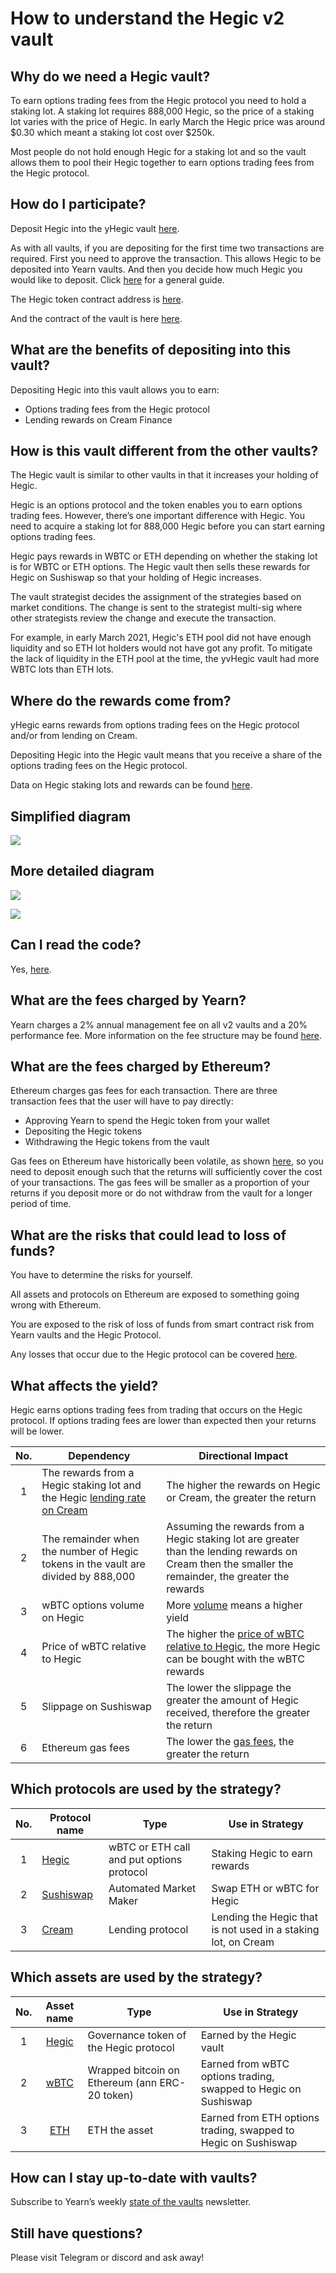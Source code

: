 # How to understand the Hegic v2 vault

## Why do we need a Hegic vault?

To earn options trading fees from the Hegic protocol you need to hold a staking lot. A staking lot requires 888,000 Hegic, so the price of a staking lot varies with the price of Hegic. In early March the Hegic price was around $0.30 which meant a staking lot cost over $250k.

Most people do not hold enough Hegic for a staking lot and so the vault allows them to pool their Hegic together to earn options trading fees from the Hegic protocol.

## How do I participate?

Deposit Hegic into the yHegic vault [here](https://yearn.finance/vaults).

As with all vaults, if you are depositing for the first time two transactions are required. First you need to approve the transaction. This allows Hegic to be deposited into Yearn vaults. And then you decide how much Hegic you would like to deposit. Click [here](https://docs.yearn.finance/how-to-guides/how-to-participate-in-a-yvault) for a general guide.

The Hegic token contract address is [here](https://etherscan.io/address/0x584bc13c7d411c00c01a62e8019472de68768430).

And the contract of the vault is here [here](https://etherscan.io/address/0xe11ba472f74869176652c35d30db89854b5ae84d).

## What are the benefits of depositing into this vault?

Depositing Hegic into this vault allows you to earn:

- Options trading fees from the Hegic protocol
- Lending rewards on Cream Finance

## How is this vault different from the other vaults?

The Hegic vault is similar to other vaults in that it increases your holding of Hegic.

Hegic is an options protocol and the token enables you to earn options trading fees. However, there’s one important difference with Hegic. You need to acquire a staking lot for 888,000 Hegic before you can start earning options trading fees.

Hegic pays rewards in WBTC or ETH depending on whether the staking lot is for WBTC or ETH options. The Hegic vault then sells these rewards for Hegic on Sushiswap so that your holding of Hegic increases.

The vault strategist decides the assignment of the strategies based on market conditions. The change is sent to the strategist multi-sig where other strategists review the change and execute the transaction.

For example, in early March 2021, Hegic's ETH pool did not have enough liquidity and so ETH lot holders would not have got any profit. To mitigate the lack of liquidity in the ETH pool at the time, the yvHegic vault had more WBTC lots than ETH lots.

## Where do the rewards come from?

yHegic earns rewards from options trading fees on the Hegic protocol and/or from lending on Cream.

Depositing Hegic into the Hegic vault means that you receive a share of the options trading fees on the Hegic protocol.

Data on Hegic staking lots and rewards can be found [here](https://duneanalytics.com/slash125/hegic-v2).

## Simplified diagram

![](https://i.imgur.com/AmXlSjZ.png)

## More detailed diagram

![](https://i.imgur.com/WrqQuYW.png)

![](https://i.imgur.com/brmJp9t.png)

## Can I read the code?

Yes, [here](https://etherscan.io/address/0x0Ce77bc655aFaAc83947c2e859819185966Ca825#code).

## What are the fees charged by Yearn?

Yearn charges a 2% annual management fee on all v2 vaults and a 20% performance fee. More information on the fee structure may be found [here](https://docs.yearn.finance/faq#what-are-the-fees).

## What are the fees charged by Ethereum?

Ethereum charges gas fees for each transaction. There are three transaction fees that the user will have to pay directly:

- Approving Yearn to spend the Hegic token from your wallet
- Depositing the Hegic tokens
- Withdrawing the Hegic tokens from the vault

Gas fees on Ethereum have historically been volatile, as shown [here](https://bitinfocharts.com/comparison/ethereum-transactionfees.html), so you need to deposit enough such that the returns will sufficiently cover the cost of your transactions. The gas fees will be smaller as a proportion of your returns if you deposit more or do not withdraw from the vault for a longer period of time.

## What are the risks that could lead to loss of funds?

You have to determine the risks for yourself.

All assets and protocols on Ethereum are exposed to something going wrong with Ethereum.

You are exposed to the risk of loss of funds from smart contract risk from Yearn vaults and the Hegic Protocol.

Any losses that occur due to the Hegic protocol can be covered [here](https://yearn.finance/cover).

## What affects the yield?

Hegic earns options trading fees from trading that occurs on the Hegic protocol. If options trading fees are lower than expected then your returns will be lower.

| No. | Dependency                                                                                                    | Directional Impact                                                                                                                                  |
| :-: | ------------------------------------------------------------------------------------------------------------- | --------------------------------------------------------------------------------------------------------------------------------------------------- |
|  1  | The rewards from a Hegic staking lot and the Hegic [lending rate on Cream](https://app.cream.finance/markets) | The higher the rewards on Hegic or Cream, the greater the return                                                                                    |
|  2  | The remainder when the number of Hegic tokens in the vault are divided by 888,000                             | Assuming the rewards from a Hegic staking lot are greater than the lending rewards on Cream then the smaller the remainder, the greater the rewards |
|  3  | wBTC options volume on Hegic                                                                                  | More [volume](https://duneanalytics.com/slash125/hegic-v2) means a higher yield                                                                     |
|  4  | Price of wBTC relative to Hegic                                                                               | The higher the [price of wBTC relative to Hegic](https://www.coingecko.com/en/coins/hegic), the more Hegic can be bought with the wBTC rewards      |
|  5  | Slippage on Sushiswap                                                                                         | The lower the slippage the greater the amount of Hegic received, therefore the greater the return                                                   |
|  6  | Ethereum gas fees                                                                                             | The lower the [gas fees](https://bitinfocharts.com/comparison/ethereum-transactionfees.html), the greater the return                                |

## Which protocols are used by the strategy?

| No. | Protocol name                              | Type                                      | Use in Strategy                                               |
| :-: | ------------------------------------------ | ----------------------------------------- | ------------------------------------------------------------- |
|  1  | [Hegic](https://www.hegic.co/)             | wBTC or ETH call and put options protocol | Staking Hegic to earn rewards                                 |
|  2  | [Sushiswap](https://sushi.com/)            | Automated Market Maker                    | Swap ETH or wBTC for Hegic                                    |
|  3  | [Cream](https://app.cream.finance/markets) | Lending protocol                          | Lending the Hegic that is not used in a staking lot, on Cream |

## Which assets are used by the strategy?

| No. |                         Asset name                         | Type                                           | Use in Strategy                                                 |
| :-: | :--------------------------------------------------------: | ---------------------------------------------- | --------------------------------------------------------------- |
|  1  |     [Hegic](https://www.coingecko.com/en/coins/hegic)      | Governance token of the Hegic protocol         | Earned by the Hegic vault                                       |
|  2  | [wBTC](https://www.coingecko.com/en/coins/wrapped-bitcoin) | Wrapped bitcoin on Ethereum (ann ERC-20 token) | Earned from wBTC options trading, swapped to Hegic on Sushiswap |
|  3  |     [ETH](https://www.coingecko.com/en/coins/ethereum)     | ETH the asset                                  | Earned from ETH options trading, swapped to Hegic on Sushiswap  |

## How can I stay up-to-date with vaults?

Subscribe to Yearn’s weekly [state of the vaults](https://medium.com/yearn-state-of-the-vaults) newsletter.

## Still have questions?

Please visit Telegram or discord and ask away!
